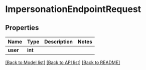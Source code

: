 # ImpersonationEndpointRequest


## Properties

Name | Type | Description | Notes
------------ | ------------- | ------------- | -------------
**user** | **int** |  | 

[[Back to Model list]](../README.md#models) [[Back to API list]](../README.md#api-endpoints) [[Back to README]](../README.md)


